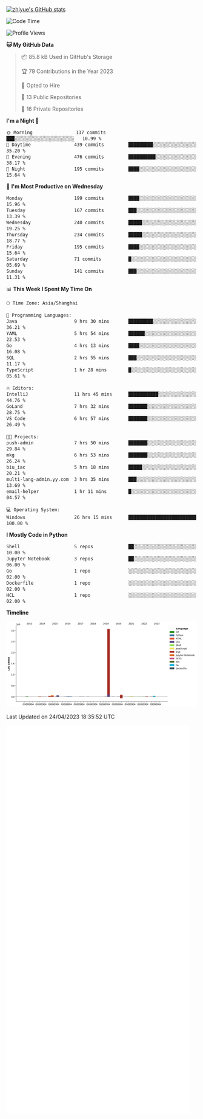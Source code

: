 
[![zhiyue's GitHub stats](https://github-readme-stats.vercel.app/api?username=zhiyue)](https://github.com/anuraghazra/github-readme-stats&&show_icons=true)

<!--START_SECTION:waka-->
![Code Time](http://img.shields.io/badge/Code%20Time-1%2C148%20hrs%2011%20mins-blue)

![Profile Views](http://img.shields.io/badge/Profile%20Views-1-blue)

**🐱 My GitHub Data** 

> 📦 85.8 kB Used in GitHub's Storage 
 > 
> 🏆 79 Contributions in the Year 2023
 > 
> 💼 Opted to Hire
 > 
> 📜 13 Public Repositories 
 > 
> 🔑 16 Private Repositories 
 > 
**I'm a Night 🦉** 

```text
🌞 Morning                137 commits         ███░░░░░░░░░░░░░░░░░░░░░░   10.99 % 
🌆 Daytime                439 commits         █████████░░░░░░░░░░░░░░░░   35.20 % 
🌃 Evening                476 commits         ██████████░░░░░░░░░░░░░░░   38.17 % 
🌙 Night                  195 commits         ████░░░░░░░░░░░░░░░░░░░░░   15.64 % 
```
📅 **I'm Most Productive on Wednesday** 

```text
Monday                   199 commits         ████░░░░░░░░░░░░░░░░░░░░░   15.96 % 
Tuesday                  167 commits         ███░░░░░░░░░░░░░░░░░░░░░░   13.39 % 
Wednesday                240 commits         █████░░░░░░░░░░░░░░░░░░░░   19.25 % 
Thursday                 234 commits         █████░░░░░░░░░░░░░░░░░░░░   18.77 % 
Friday                   195 commits         ████░░░░░░░░░░░░░░░░░░░░░   15.64 % 
Saturday                 71 commits          █░░░░░░░░░░░░░░░░░░░░░░░░   05.69 % 
Sunday                   141 commits         ███░░░░░░░░░░░░░░░░░░░░░░   11.31 % 
```


📊 **This Week I Spent My Time On** 

```text
🕑︎ Time Zone: Asia/Shanghai

💬 Programming Languages: 
Java                     9 hrs 30 mins       █████████░░░░░░░░░░░░░░░░   36.21 % 
YAML                     5 hrs 54 mins       ██████░░░░░░░░░░░░░░░░░░░   22.53 % 
Go                       4 hrs 13 mins       ████░░░░░░░░░░░░░░░░░░░░░   16.08 % 
SQL                      2 hrs 55 mins       ███░░░░░░░░░░░░░░░░░░░░░░   11.17 % 
TypeScript               1 hr 28 mins        █░░░░░░░░░░░░░░░░░░░░░░░░   05.61 % 

🔥 Editors: 
IntelliJ                 11 hrs 45 mins      ███████████░░░░░░░░░░░░░░   44.76 % 
GoLand                   7 hrs 32 mins       ███████░░░░░░░░░░░░░░░░░░   28.75 % 
VS Code                  6 hrs 57 mins       ███████░░░░░░░░░░░░░░░░░░   26.49 % 

🐱‍💻 Projects: 
push-admin               7 hrs 50 mins       ███████░░░░░░░░░░░░░░░░░░   29.84 % 
mkg                      6 hrs 53 mins       ███████░░░░░░░░░░░░░░░░░░   26.24 % 
biu_iac                  5 hrs 18 mins       █████░░░░░░░░░░░░░░░░░░░░   20.21 % 
multi-lang-admin.yy.com  3 hrs 35 mins       ███░░░░░░░░░░░░░░░░░░░░░░   13.69 % 
email-helper             1 hr 11 mins        █░░░░░░░░░░░░░░░░░░░░░░░░   04.57 % 

💻 Operating System: 
Windows                  26 hrs 15 mins      █████████████████████████   100.00 % 
```

**I Mostly Code in Python** 

```text
Shell                    5 repos             ██░░░░░░░░░░░░░░░░░░░░░░░   10.00 % 
Jupyter Notebook         3 repos             ██░░░░░░░░░░░░░░░░░░░░░░░   06.00 % 
Go                       1 repo              ░░░░░░░░░░░░░░░░░░░░░░░░░   02.00 % 
Dockerfile               1 repo              ░░░░░░░░░░░░░░░░░░░░░░░░░   02.00 % 
HCL                      1 repo              ░░░░░░░░░░░░░░░░░░░░░░░░░   02.00 % 
```



**Timeline**

![Lines of Code chart](https://raw.githubusercontent.com/zhiyue/zhiyue/main/assets/bar_graph.png)


 Last Updated on 24/04/2023 18:35:52 UTC
<!--END_SECTION:waka-->

<!-- [![Top Langs](https://github-readme-stats.vercel.app/api/top-langs/?username=zhiyue)](https://github.com/anuraghazra/github-readme-stats) -->

![](./github-metrics.svg)

